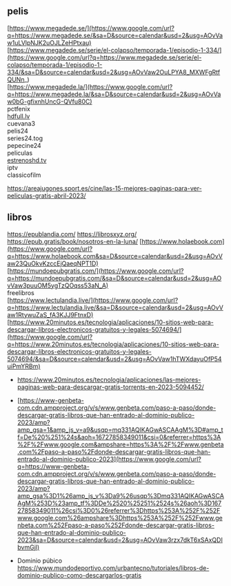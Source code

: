 pelis  
-------------------  
[https://www.megadede.se/](https://www.google.com/url?q=https://www.megadede.se/&sa=D&source=calendar&usd=2&usg=AOvVaw1uLVlpNJK2uOJLZeHPtxau)  
[https://www.megadede.se/serie/el-colapso/temporada-1/episodio-1-334/](https://www.google.com/url?q=https://www.megadede.se/serie/el-colapso/temporada-1/episodio-1-334/&sa=D&source=calendar&usd=2&usg=AOvVaw2OuLPYA8_MXWFgRtfQUNn_)  
[https://www.megadede.la/](https://www.google.com/url?q=https://www.megadede.la/&sa=D&source=calendar&usd=2&usg=AOvVaw0bG-gfixnhUncG-QVfu80C)  
pctfenix  
[hdfull.lv](https://www.google.com/url?q=http://hdfull.lv&sa=D&source=calendar&usd=2&usg=AOvVaw206uHfDatCTDKMqo66Xmys)  
cuevana3  
pelis24  
series24.tog  
pepecine24  
peliculas  
[estrenoshd.tv](https://www.google.com/url?q=http://estrenoshd.tv&sa=D&source=calendar&usd=2&usg=AOvVaw3DLToYc_WZZGgbDj7zNnzN)  
iptv  
classicofilm  
  
https://areajugones.sport.es/cine/las-15-mejores-paginas-para-ver-peliculas-gratis-abril-2023/

  
libros  
----------  
https://epublandia.com/
https://librosxyz.org/
https://epub.gratis/book/nosotros-en-la-luna/
[https://www.holaebook.com](https://www.google.com/url?q=https://www.holaebook.com&sa=D&source=calendar&usd=2&usg=AOvVaw23QuOkvKzccEjQaeqNPT1D)  
[https://mundoepubgratis.com/](https://www.google.com/url?q=https://mundoepubgratis.com/&sa=D&source=calendar&usd=2&usg=AOvVaw3puuOM5ygTzQOqss53aN_A)  
freelibros  
[https://www.lectulandia.live/](https://www.google.com/url?q=https://www.lectulandia.live/&sa=D&source=calendar&usd=2&usg=AOvVaw1RtywuZaS_fA3KJJ9FtnxD)  
[https://www.20minutos.es/tecnologia/aplicaciones/10-sitios-web-para-descargar-libros-electronicos-gratuitos-y-legales-5074694/](https://www.google.com/url?q=https://www.20minutos.es/tecnologia/aplicaciones/10-sitios-web-para-descargar-libros-electronicos-gratuitos-y-legales-5074694/&sa=D&source=calendar&usd=2&usg=AOvVaw1hTWXdayuOfP54uiPmYRBm)


- https://www.20minutos.es/tecnologia/aplicaciones/las-mejores-paginas-web-para-descargar-gratis-torrents-en-2023-5094452/

- [https://www-genbeta-com.cdn.ampproject.org/v/s/www.genbeta.com/paso-a-paso/donde-descargar-gratis-libros-que-han-entrado-al-dominio-publico-2023/amp?amp_gsa=1&amp_js_v=a9&usqp=mq331AQIKAGwASCAAgM%3D#amp_tf=De%20%251%24s&aoh=16727858349011&csi=0&referrer=https%3A%2F%2Fwww.google.com&ampshare=https%3A%2F%2Fwww.genbeta.com%2Fpaso-a-paso%2Fdonde-descargar-gratis-libros-que-han-entrado-al-dominio-publico-2023](https://www.google.com/url?q=https://www-genbeta-com.cdn.ampproject.org/v/s/www.genbeta.com/paso-a-paso/donde-descargar-gratis-libros-que-han-entrado-al-dominio-publico-2023/amp?amp_gsa%3D1%26amp_js_v%3Da9%26usqp%3Dmq331AQIKAGwASCAAgM%253D%23amp_tf%3DDe%2520%25251%2524s%26aoh%3D16727858349011%26csi%3D0%26referrer%3Dhttps%253A%252F%252Fwww.google.com%26ampshare%3Dhttps%253A%252F%252Fwww.genbeta.com%252Fpaso-a-paso%252Fdonde-descargar-gratis-libros-que-han-entrado-al-dominio-publico-2023&sa=D&source=calendar&usd=2&usg=AOvVaw3rzx7dkT6xSAxQDIbvmGjl)

- Dominio púbico
https://www.mundodeportivo.com/urbantecno/tutoriales/libros-de-dominio-publico-como-descargarlos-gratis